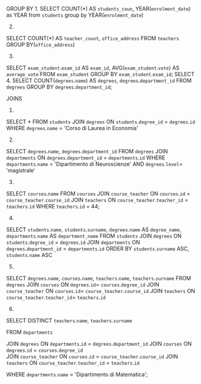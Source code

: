 GROUP BY
1. 
 SELECT COUNT(*) AS `students_coun`, YEAR(`enrolment_date`) as YEAR
 from `students` 
 group by YEAR(`enrolment_date`)

2.
 SELECT COUNT(*) AS `teacher_count`, `office_address`
 FROM `teachers`
 GROUP BY(`office_address`)

3.
SELECT `exam_student`.`exam_id` AS `exam_id`, AVG(`exam_student`.`vote`) AS `average_vote`
FROM `exam_student`
GROUP BY `exam_student`.`exam_id`;
SELECT
4.
SELECT COUNT(`degrees`.`name`) AS `degrees`, `degrees`.`department_id`
FROM `degrees`
GROUP BY `degrees`.`department_id`;


JOINS

1.

 SELECT *
 FROM `students`
 JOIN `degrees` ON `students`.`degree_id` = `degrees`.`id`
 WHERE `degrees`.`name` = 'Corso di Laurea in Economia'

2.

 SELECT `degrees`.`name`, `degrees`.`department_id`
 FROM `degrees`
 JOIN `departments` ON `degrees`.`department_id` = `departments`.`id`
 WHERE `departments`.`name` = 'Dipartimento di Neuroscienze'
 AND `degrees`.`level`= 'magistrale'

3.
 SELECT `courses`.`name`
 FROM `courses`
 JOIN `course_teacher` ON `courses`.`id` = `course_teacher`.`course_id`
 JOIN `teachers` ON `course_teacher`.`teacher_id` = `teachers`.`id`
 WHERE `teachers`.`id` = 44;

4.
 SELECT 
  `students`.`name`, 
  `students`.`surname`, 
  `degrees`.`name` AS `degree_name`, 
  `departments`.`name` AS `department_name`
 FROM `students`
 JOIN `degrees` ON `students`.`degree_id` = `degrees`.`id`
 JOIN `departments` ON `degrees`.`department_id` = `departments`.`id`
 ORDER BY 
  `students`.`surname` ASC, 
  `students`.`name` ASC

5.
 SELECT 
  `degrees`.`name`,
  `courses`.`name`,
  `teachers`.`name`,
  `teachers`.`surname`
 FROM `degrees`
 JOIN `courses` ON `degrees`.`id`= `courses`.`degree_id`
 JOIN `course_teacher` ON `courses`.`id`= `course_teacher`.`course_id`
 JOIN `teachers` ON `course_teacher`.`teacher_id`= `teachers`.`id`

 6.
 SELECT DISTINCT
    `teachers`.`name`,
    `teachers`.`surname`

 FROM `departments`

 JOIN `degrees` ON `departments`.`id` = `degrees`.`department_id`
 JOIN `courses` ON `degrees`.`id` = `courses`.`degree_id`  
 JOIN `course_teacher` ON `courses`.`id` = `course_teacher`.`course_id`
 JOIN `teachers` ON `course_teacher`.`teacher_id` = `teachers`.`id`

 WHERE `departments`.`name` = 'Dipartimento di Matematica';
